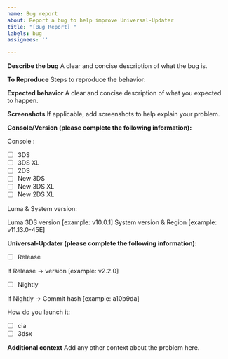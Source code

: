 ```yaml
---
name: Bug report
about: Report a bug to help improve Universal-Updater
title: "[Bug Report] "
labels: bug
assignees: ''

---
```


**Describe the bug**
A clear and concise description of what the bug is.

**To Reproduce**
Steps to reproduce the behavior:

**Expected behavior**
A clear and concise description of what you expected to happen.

**Screenshots**
If applicable, add screenshots to help explain your problem.

**Console/Version (please complete the following information):**

  Console :

  - [ ] 3DS
  - [ ] 3DS XL
  - [ ] 2DS
  - [ ] New 3DS
  - [ ] New 3DS XL
  - [ ] New 2DS XL

  Luma & System version:

Luma 3DS version [example: v10.0.1]
System version & Region [example: v11.13.0-45E]


**Universal-Updater (please complete the following information):**
  - [ ] Release

If Release -> version [example: v2.2.0]

  - [ ] Nightly

If Nightly -> Commit hash [example: a10b9da]

  How do you launch it:

  - [ ] cia
  - [ ] 3dsx

**Additional context**
Add any other context about the problem here.
